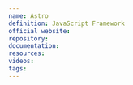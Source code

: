 ```yaml
---
name: Astro
definition: JavaScript Framework
official website:
repository:
documentation:
resources:
videos: 
tags:
---
```

